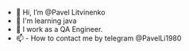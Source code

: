 - 👋 Hi, I’m @Pavel Litvinenko
- 👀 I'm learning java
- 🌱 I work as a QA Engineer.
- 📫 - How to contact me by telegram @PavelLi1980
